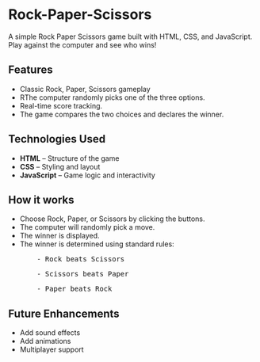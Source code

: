 # Rock-Paper-Scissors

A simple Rock Paper Scissors game built with HTML, CSS, and JavaScript. Play against the computer and see who wins!

## Features

- Classic Rock, Paper, Scissors gameplay
- RThe computer randomly picks one of the three options.
- Real-time score tracking.
- The game compares the two choices and declares the winner.

## Technologies Used

- **HTML** – Structure of the game
- **CSS** – Styling and layout
- **JavaScript** – Game logic and interactivity

## How it works
- Choose Rock, Paper, or Scissors by clicking the buttons.
- The computer will randomly pick a move.
- The winner is displayed.
- The winner is determined using standard rules:
  <pre>    - Rock beats Scissors </pre>
  <pre>    - Scissors beats Paper </pre>
  <pre>    - Paper beats Rock </pre>
 
## Future Enhancements

- Add sound effects
- Add animations
- Multiplayer support

